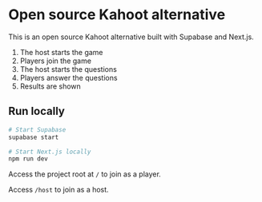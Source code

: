 # Open source Kahoot alternative

This is an open source Kahoot alternative built with Supabase and Next.js.

1. The host starts the game
1. Players join the game
1. The host starts the questions
1. Players answer the questions
1. Results are shown

## Run locally

```bash
# Start Supabase
supabase start

# Start Next.js locally
npm run dev
```

Access the project root at `/` to join as a player.

Access `/host` to join as a host.
